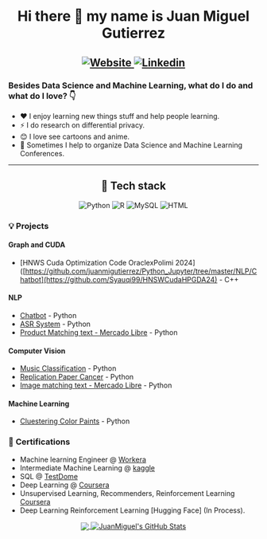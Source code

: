 <h1 align="center">
Hi there 👋 my name is Juan Miguel Gutierrez
</h1>


<h2 align="center"
  I'm Data Scientist / Machine Learning Engineer. Currently working in Mercado Libre
</h2>

<p align="center">

<!-- Website -->

<a href="[https://joseluistello.live/](https://juanmigutierrez.com/)">
<img alt="Website" src="https://img.shields.io/badge/Website-4F0599?style=for-the-badge&logo=Internet%20Explorer&logoColor=white" />
</a>

<!-- Linkedin -->
<a href="https://www.linkedin.com/in/juan-miguel-gutierrez-vidal-59449b150/">
<img alt="Linkedin" src="https://img.shields.io/badge/LinkedIn-0077B5?style=for-the-badge&logo=linkedin&logoColor=white"  />
</a>


### Besides Data Science and Machine Learning, what do I do and what do I love? 👇

- ❤️ I enjoy learning new things stuff and help people learning.
- ⚡ I do research on differential privacy.
- 😊 I love see cartoons and anime.
- 🎥 Sometimes I help to organize Data Science and Machine Learning Conferences.

---
 
<h2 align="center">
  🔨 Tech stack
</h2>
  
<p align="center">
  <img alt="Python" src="https://img.shields.io/badge/Python-14354C?style=for-the-badge&logo=python&logoColor=white" />
  <img alt="R" src="https://img.shields.io/badge/R-276DC3?style=for-the-badge&logo=r&logoColor=white" />
  <img alt="MySQL" src="https://img.shields.io/badge/MySQL-00000F?style=for-the-badge&logo=mysql&logoColor=white" />
  <img alt="HTML" src="https://img.shields.io/badge/HTML5-E34F26?style=for-the-badge&logo=html5&logoColor=white" />
  
 ### 💡 **Projects**

 #### **Graph and CUDA**
- [HNWS Cuda Optimization Code OraclexPolimi 2024]([https://github.com/juanmigutierrez/Python_Jupyter/tree/master/NLP/Chatbot](https://github.com/Syauqi99/HNSWCudaHPGDA24) - C++
#### **NLP**
- [Chatbot](https://github.com/juanmigutierrez/Python_Jupyter/tree/master/NLP/Chatbot) - Python
- [ASR System](https://github.com/juanmigutierrez/Python_Jupyter/tree/master/NLP/ASR_System) - Python
- [Product Matching text - Mercado Libre](https://github.com/juanmigutierrez/Mercado_libre) - Python

#### **Computer Vision**
- [Music Classification](https://github.com/juanmigutierrez/Python_Jupyter/tree/master/Computer%20Vision/Music_Classification) - Python
- [Replication Paper Cancer](https://github.com/juanmigutierrez/Python_Jupyter/blob/master/Computer%20Vision/Cancer_paper/Cancer_Proyecto_Miguel_Gutierrez.ipynb) - Python
- [Image matching text - Mercado Libre](https://github.com/juanmigutierrez/Mercado_libre) - Python
  
#### **Machine Learning**
- [Cluestering Color Paints](https://github.com/juanmigutierrez/Python_Jupyter/tree/master/Machine_Learning/Clustering%20I%20Paintings) - Python
  
  
### 📝 **Certifications**

* Machine learning Engineer @ [Workera](https://app.workera.ai/public/candidate/certificate?code=6FXKTLBM)
* Intermediate Machine Learning @ [kaggle](https://www.kaggle.com/learn/certification/randomizedguy/intermediate-machine-learning)
* SQL @ [TestDome](https://www.datacamp.com/statement-of-accomplishment/course/22360d1cd55e54966f0229fed9a0b174e6182517)
* Deep Learning @ [Coursera](https://www.coursera.org/account/accomplishments/verify/RA9CJKLHAWF5?utm_source=link&utm_medium=certificate&utm_content=cert_image&utm_campaign=sharing_cta&utm_product=course)
* Unsupervised Learning, Recommenders, Reinforcement Learning [Coursera](https://www.coursera.org/account/accomplishments/certificate/2RKVFH2KDD9C)
* Deep Learning Reinforcement Learning [Hugging Face] (In Process).
  
  
<p align="center">
  
 <a href="https://github.com/juanmigutierrez/juanmigutierrez">
<img align="center" src="https://github-readme-stats.vercel.app/api/top-langs/?username=juanmigutierrez&hide=java,html,tex&title_color=ffffff&text_color=c9cacc&icon_color=2bbc8a&bg_color=1d1f21&langs_count=3" />
</a>
 
<a href="https://github.com/joseluistello/joseluistello">
<img align="center" src="https://github-readme-stats.vercel.app/api?username=juanmigutierrez&show_icons=true&line_height=27&count_private=true&title_color=ffffff&text_color=c9cacc&icon_color=2bbc8a&bg_color=1d1f21" alt="JuanMiguel's GitHub Stats" />
</a>
  
</p>




